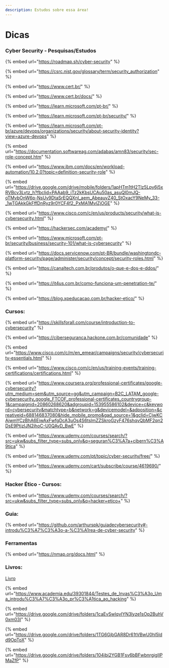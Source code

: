 ```yaml
---
description: Estudos sobre essa área!
---
```


# Dicas

### Cyber Security - Pesquisas/Estudos



{% embed url="https://roadmap.sh/cyber-security" %}

{% embed url="https://csrc.nist.gov/glossary/term/security_authorization" %}

{% embed url="https://www.cert.br/" %}

{% embed url="https://www.cert.br/docs/" %}

{% embed url="https://learn.microsoft.com/pt-br/" %}

{% embed url="https://learn.microsoft.com/pt-br/security/" %}

{% embed url="https://learn.microsoft.com/pt-br/azure/devops/organizations/security/about-security-identity?view=azure-devops" %}

{% embed url="https://documentation.softwareag.com/adabas/amn83/security/sec-role-concept.htm" %}

{% embed url="https://www.ibm.com/docs/en/workload-automation/10.2.0?topic=definition-security-role" %}

{% embed url="https://drive.google.com/drive/mobile/folders/1apHTm1tH2Tlz5Lpy6j5xRVBcv3Lvtz_h?fbclid=PAAab9_jTz2kKbsUCAu50as_asuQl0mJQ-oTMvbOnW6p-NsUv9DtaSrEQQXnI_aem_AbeauvZ40_StOxacY9NeMy_33-_1wTGAkkGkFffDnRyz9r0YCF4f2_PxMA1MvlZjOGE" %}

{% embed url="https://www.cisco.com/c/en/us/products/security/what-is-cybersecurity.html" %}

{% embed url="https://hackersec.com/academy/" %}

{% embed url="https://www.microsoft.com/pt-br/security/business/security-101/what-is-cybersecurity" %}

{% embed url="https://docs.servicenow.com/pt-BR/bundle/washingtondc-platform-security/page/administer/security/concept/security-roles.html" %}

{% embed url="https://canaltech.com.br/produtos/o-que-e-dos-e-ddos/" %}

{% embed url="https://it4us.com.br/como-funciona-um-penetration-te/" %}

{% embed url="https://blog.xpeducacao.com.br/hacker-etico/" %}

### Cursos:

{% embed url="https://skillsforall.com/course/introduction-to-cybersecurity" %}

{% embed url="https://ciberseguranca.hackone.com.br/comunidade" %}

{% embed url="https://www.cisco.com/c/m/en_emear/campaigns/security/cybersecurity-essentials.html" %}

{% embed url="https://www.cisco.com/c/en/us/training-events/training-certifications/certifications.html" %}

{% embed url="https://www.coursera.org/professional-certificates/google-cybersecurity?utm_medium=sem&utm_source=gg&utm_campaign=B2C_LATAM_google-cybersecurity_google_FTCOF_professional-certificates_countrygroup-1&campaignid=20860268620&adgroupid=153955586102&device=c&keyword=cybersecurity&matchtype=b&network=g&devicemodel=&adposition=&creativeid=688146837080&hide_mobile_promo&gad_source=1&gclid=CjwKCAjwmYCzBhA6EiwAxFwfgDcA3uOs4S6tslmZZSkroGzyF476shqvQbMF2qn2DsE9PtjzIJN2jhoC-U0QAvD_BwE" %}

{% embed url="https://www.udemy.com/courses/search/?src=ukw&subs_filter_type=subs_only&q=seguran%C3%A7a+cibern%C3%A9tica" %}

{% embed url="https://www.udemy.com/pt/topic/cyber-security/free/" %}

{% embed url="https://www.udemy.com/cart/subscribe/course/4619690/" %}

### Hacker Ético - Cursos:

{% embed url="https://www.udemy.com/courses/search/?src=ukw&subs_filter_type=subs_only&q=hacker+etico+" %}

### Guia:

{% embed url="https://github.com/arthurspk/guiadecybersecurity#-introdu%C3%A7%C3%A3o-a-%C3%A1rea-de-cyber-security" %}

### Ferramentas

{% embed url="https://nmap.org/docs.html" %}

### Livros:

[Livro](https://files.gitbook.com/v0/b/gitbook-x-prod.appspot.com/o/spaces%2FeGebi62aLkV5LwYyzI1e%2Fuploads%2Fx1bsQiKUM8cUEXCg5j1W%2FWireless\_Hacking\_livro\_MFAA.pdf?alt=media\&token=e84442d2-e1fd-4558-baee-8c12747c5736)

{% embed url="https://www.academia.edu/39301844/Testes_de_Invas%C3%A3o_Uma_introdu%C3%A7%C3%A3o_pr%C3%A1tica_ao_hacking" %}

{% embed url="https://drive.google.com/drive/folders/1caEvSwlqvIYN3lyze1sOp2BuhV0xm03I" %}

{% embed url="https://drive.google.com/drive/folders/1TG6GjbGAR8Dr61tVBwU0hl5ldd9OpToX" %}

{% embed url="https://drive.google.com/drive/folders/104ibi2YGB1Fsv6bBFwbnrgigIIPMaZfP" %}
